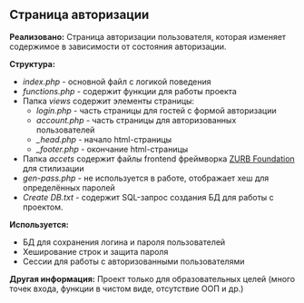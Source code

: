 ## Страница авторизации
**Реализовано:**
Страница авторизации пользователя, которая изменяет содержимое в зависимости от состояния авторизации.

**Структура:**
- *index.php* - основной файл с логикой поведения
- *functions.php* - содержит функции для работы проекта	
- Папка *views* содержит элементы страницы:
	- *login.php* - часть страницы для гостей с формой авторизации
	- *account.php* - часть страницы для авторизованных пользователей
	- *_head.php* - начало html-страницы
	- *_footer.php* - окончание html-страницы
- Папка *accets* содержит файлы frontend фреймворка [ZURB Foundation](https://foundation.zurb.com/) для стилизации 
- *gen-pass.php* -  не используется в работе, отображает хеш для определённых паролей
- *Сreate DB.txt* - содержит SQL-запрос создания БД для работы с проектом.
 

**Используется:**
- БД для сохранения логина и пароля пользователей
- Хеширование строк и защита пароля
- Сессии для работы с авторизованными пользователями 

**Другая информация:**
Проект только для образовательных целей (много точек входа, функции в чистом виде, отсутствие ООП и др.)